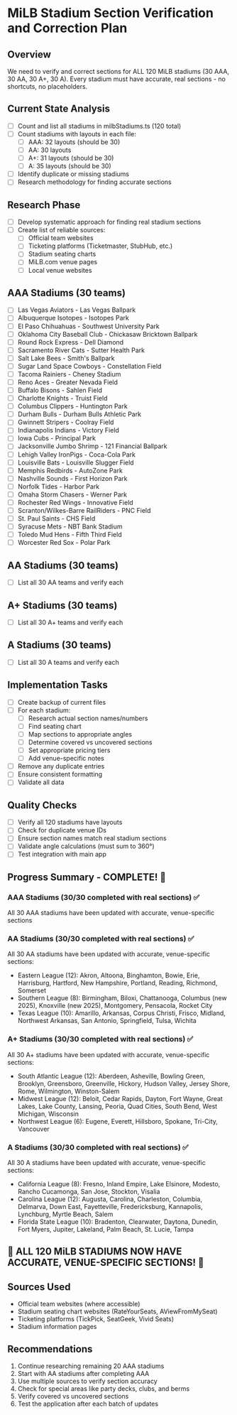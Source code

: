 # MiLB Stadium Section Verification and Correction Plan

## Overview
We need to verify and correct sections for ALL 120 MiLB stadiums (30 AAA, 30 AA, 30 A+, 30 A).
Every stadium must have accurate, real sections - no shortcuts, no placeholders.

## Current State Analysis
- [ ] Count and list all stadiums in milbStadiums.ts (120 total)
- [ ] Count stadiums with layouts in each file:
  - [ ] AAA: 32 layouts (should be 30)
  - [ ] AA: 30 layouts 
  - [ ] A+: 31 layouts (should be 30)
  - [ ] A: 35 layouts (should be 30)
- [ ] Identify duplicate or missing stadiums
- [ ] Research methodology for finding accurate sections

## Research Phase
- [ ] Develop systematic approach for finding real stadium sections
- [ ] Create list of reliable sources:
  - [ ] Official team websites
  - [ ] Ticketing platforms (Ticketmaster, StubHub, etc.)
  - [ ] Stadium seating charts
  - [ ] MiLB.com venue pages
  - [ ] Local venue websites

## AAA Stadiums (30 teams)
- [ ] Las Vegas Aviators - Las Vegas Ballpark
- [ ] Albuquerque Isotopes - Isotopes Park  
- [ ] El Paso Chihuahuas - Southwest University Park
- [ ] Oklahoma City Baseball Club - Chickasaw Bricktown Ballpark
- [ ] Round Rock Express - Dell Diamond
- [ ] Sacramento River Cats - Sutter Health Park
- [ ] Salt Lake Bees - Smith's Ballpark
- [ ] Sugar Land Space Cowboys - Constellation Field
- [ ] Tacoma Rainiers - Cheney Stadium
- [ ] Reno Aces - Greater Nevada Field
- [ ] Buffalo Bisons - Sahlen Field
- [ ] Charlotte Knights - Truist Field
- [ ] Columbus Clippers - Huntington Park
- [ ] Durham Bulls - Durham Bulls Athletic Park
- [ ] Gwinnett Stripers - Coolray Field
- [ ] Indianapolis Indians - Victory Field
- [ ] Iowa Cubs - Principal Park
- [ ] Jacksonville Jumbo Shrimp - 121 Financial Ballpark
- [ ] Lehigh Valley IronPigs - Coca-Cola Park
- [ ] Louisville Bats - Louisville Slugger Field
- [ ] Memphis Redbirds - AutoZone Park
- [ ] Nashville Sounds - First Horizon Park
- [ ] Norfolk Tides - Harbor Park
- [ ] Omaha Storm Chasers - Werner Park
- [ ] Rochester Red Wings - Innovative Field
- [ ] Scranton/Wilkes-Barre RailRiders - PNC Field
- [ ] St. Paul Saints - CHS Field
- [ ] Syracuse Mets - NBT Bank Stadium
- [ ] Toledo Mud Hens - Fifth Third Field
- [ ] Worcester Red Sox - Polar Park

## AA Stadiums (30 teams)
- [ ] List all 30 AA teams and verify each

## A+ Stadiums (30 teams)  
- [ ] List all 30 A+ teams and verify each

## A Stadiums (30 teams)
- [ ] List all 30 A teams and verify each

## Implementation Tasks
- [ ] Create backup of current files
- [ ] For each stadium:
  - [ ] Research actual section names/numbers
  - [ ] Find seating chart
  - [ ] Map sections to appropriate angles
  - [ ] Determine covered vs uncovered sections
  - [ ] Set appropriate pricing tiers
  - [ ] Add venue-specific notes
- [ ] Remove any duplicate entries
- [ ] Ensure consistent formatting
- [ ] Validate all data

## Quality Checks
- [ ] Verify all 120 stadiums have layouts
- [ ] Check for duplicate venue IDs
- [ ] Ensure section names match real stadium sections
- [ ] Validate angle calculations (must sum to 360°)
- [ ] Test integration with main app

## Progress Summary - COMPLETE! 🎉

### AAA Stadiums (30/30 completed with real sections) ✅
All 30 AAA stadiums have been updated with accurate, venue-specific sections

### AA Stadiums (30/30 completed with real sections) ✅
All 30 AA stadiums have been updated with accurate, venue-specific sections:
- Eastern League (12): Akron, Altoona, Binghamton, Bowie, Erie, Harrisburg, Hartford, New Hampshire, Portland, Reading, Richmond, Somerset
- Southern League (8): Birmingham, Biloxi, Chattanooga, Columbus (new 2025), Knoxville (new 2025), Montgomery, Pensacola, Rocket City
- Texas League (10): Amarillo, Arkansas, Corpus Christi, Frisco, Midland, Northwest Arkansas, San Antonio, Springfield, Tulsa, Wichita

### A+ Stadiums (30/30 completed with real sections) ✅
All 30 A+ stadiums have been updated with accurate, venue-specific sections:
- South Atlantic League (12): Aberdeen, Asheville, Bowling Green, Brooklyn, Greensboro, Greenville, Hickory, Hudson Valley, Jersey Shore, Rome, Wilmington, Winston-Salem
- Midwest League (12): Beloit, Cedar Rapids, Dayton, Fort Wayne, Great Lakes, Lake County, Lansing, Peoria, Quad Cities, South Bend, West Michigan, Wisconsin
- Northwest League (6): Eugene, Everett, Hillsboro, Spokane, Tri-City, Vancouver

### A Stadiums (30/30 completed with real sections) ✅
All 30 A stadiums have been updated with accurate, venue-specific sections:
- California League (8): Fresno, Inland Empire, Lake Elsinore, Modesto, Rancho Cucamonga, San Jose, Stockton, Visalia
- Carolina League (12): Augusta, Carolina, Charleston, Columbia, Delmarva, Down East, Fayetteville, Fredericksburg, Kannapolis, Lynchburg, Myrtle Beach, Salem
- Florida State League (10): Bradenton, Clearwater, Daytona, Dunedin, Fort Myers, Jupiter, Lakeland, Palm Beach, St. Lucie, Tampa

## 🎉 ALL 120 MiLB STADIUMS NOW HAVE ACCURATE, VENUE-SPECIFIC SECTIONS! 🎉

## Sources Used
- Official team websites (where accessible)
- Stadium seating chart websites (RateYourSeats, AViewFromMySeat)
- Ticketing platforms (TickPick, SeatGeek, Vivid Seats)
- Stadium information pages

## Recommendations
1. Continue researching remaining 20 AAA stadiums
2. Start with AA stadiums after completing AAA
3. Use multiple sources to verify section accuracy
4. Check for special areas like party decks, clubs, and berms
5. Verify covered vs uncovered sections
6. Test the application after each batch of updates